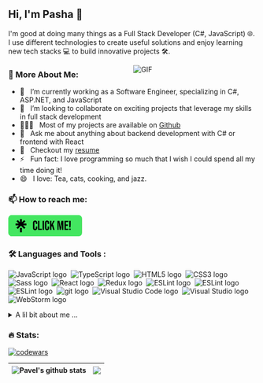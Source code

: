 ## Hi, I'm Pasha 👋
I'm good at doing many things as a Full Stack Developer (C#, JavaScript) 🌐. I use different technologies to create useful solutions and enjoy learning new tech stacks 💻 to build innovative projects 🛠️.

<img align="right" alt="GIF" src="https://i.giphy.com/media/v1.Y2lkPTc5MGI3NjExeWU4ZjBhMDR1MWlyejdkY2ZvbHV2cGYzMHlnMDFiM2hsbXplNDdqbyZlcD12MV9pbnRlcm5hbF9naWZfYnlfaWQmY3Q9cw/1c8IA48wTVBtZ8uUer/giphy.gif" width="250"/>




### 🧐 More About Me:
- 🔭   I’m currently working as a Software Engineer, specializing in C#, ASP.NET, and JavaScript
- 🤝   I’m looking to collaborate on exciting projects that leverage my skills in full stack development
- 👨🏻‍💻   Most of my projects are available on [Github](https://github.com/Pavelob7?tab=repositories)
- 💬   Ask me about anything about backend development with C# or frontend with React
- 📝   Checkout my [resume](https://drive.google.com/file/d/1_AIot8DQYJWk1CMqtjBpvZJhHQJTXv44/view?usp=sharing)
- ⚡   Fun fact: I love programming so much that I wish I could spend all my time doing it!
- 😄   I love: Tea, cats, cooking, and jazz.


### 📫 How to reach me:

<a href="https://linktr.ee/pavelob7" target="_blank">
<img src="src/clickme.png" alt="CLICK ME!" width="150" >
</a>


### :hammer_and_wrench: Languages and Tools :


<img src="https://img.shields.io/badge/JavaScript-282C34?logo=javascript&logoColor=F7DF1E" alt="JavaScript logo" title="JavaScript" height="25" />&nbsp;
<img src="https://img.shields.io/badge/TypeScript-282C34?logo=typescript&logoColor=3178C6" alt="TypeScript logo" title="TypeScript" height="25" />&nbsp;
<img src="https://img.shields.io/badge/HTML5-282C34?logo=html5&logoColor=E34F26" alt="HTML5 logo" title="HTML5" height="25" />&nbsp;
<img src="https://img.shields.io/badge/CSS3-282C34?logo=css3&logoColor=1572B6" alt="CSS3 logo" title="CSS3" height="25" />&nbsp;
<img src="https://img.shields.io/badge/Sass-282C34?logo=sass&logoColor=CC6699" alt="Sass logo" title="Sass" height="25" />&nbsp;
<img src="https://img.shields.io/badge/React-282C34?logo=react&logoColor=61DAFB" alt="React logo" title="React" height="25" />&nbsp;
<img src="https://img.shields.io/badge/Redux-282C34?logo=redux&logoColor=764ABC" alt="Redux logo" title="Redux" height="25" />&nbsp;
<img src="https://img.shields.io/badge/ESLint-282C34?logo=eslint&logoColor=4B32C3" alt="ESLint logo" title="ESLint" height="25" />&nbsp;
<img src="https://img.shields.io/badge/C%23-282C34?logo=csharp&logoColor=4B32C3" alt="ESLint logo" title="ESLint" height="25" />&nbsp;
<img src="https://img.shields.io/badge/.NET-282C34?logo=.NET&logoColor=5C2D91" alt="ESLint logo" title="ESLint" height="25" />&nbsp;
<img src="https://img.shields.io/badge/git-282C34?logo=git&logoColor=F05032" alt="git logo" title="git" height="25" />&nbsp;
<img src="https://img.shields.io/badge/VS%20Code-282C34?logo=visual-studio-code&logoColor=007ACC" alt="Visual Studio Code logo" title="Visual Studio Code" height="25" />&nbsp;
<img src="https://img.shields.io/badge/Visual%20Studio-282C34?logo=visual-studio&logoColor=5d2b90" alt="Visual Studio logo" title="Visual Studio" height="25" />&nbsp;
<img src="https://img.shields.io/badge/WebStorm-282C34?logo=WebStorm&logoColor=00CED8" alt="WebStorm logo" title="WebStorm" height="25" />




<details>
  <summary>A lil bit about me ...</summary><br/>

<!--START_SECTION:waka-->

<!--END_SECTION:waka-->
</details>


### :fire:  Stats:
[![codewars](https://www.codewars.com/users/Pavelob7/badges/large)](https://www.codewars.com/users/Pavelob7)  

| <img align="center" src="https://github-readme-stats.vercel.app/api?username=Pavelob7&show_icons=true&include_all_commits=true&hide_border=true&bg_color=00000000&text_color=999" alt="Pavel's github stats" /> | <img align="center" src="https://github-readme-stats.vercel.app/api/top-langs/?username=Pavelob7&layout=compact&hide_border=true&bg_color=00000000&text_color=999" /> |
| ------------- | ------------- |

